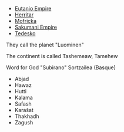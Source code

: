 * [Eutanio Empire](#eutanio-empire)
* [Herritar](#herritar)
* [Mofricka](#mofricka)
* [Sakumani Empire](#sakumani-empire)
* [Tedesko](#tedesko)

They call the planet "Luominen"

The continent is called Tashemeaw, Tamehew

Word for God "Subirano" Sortzailea (Basque)

* Abjad
* Hawaz
* Hutti
* Kalama
* Safash
* Karaŝat
* Thakhadh
* Zagush

